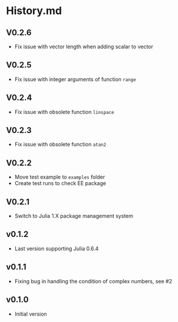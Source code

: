 # History.md

## V0.2.6
- Fix issue with vector length when adding scalar to vector

## V0.2.5
- Fix issue with integer arguments of function `range`

## V0.2.4
- Fix issue with obsolete function `linspace`

## V0.2.3
- Fix issue with obsolete function `atan2`

## V0.2.2
- Move test example to `examples` folder
- Create test runs to check EE package

## V0.2.1
- Switch to Julia 1.X package management system

## v0.1.2
- Last version supporting Julia 0.6.4

## v0.1.1
- Fixing bug in handling the condition of complex numbers, see #2

## v0.1.0
- Initial version
